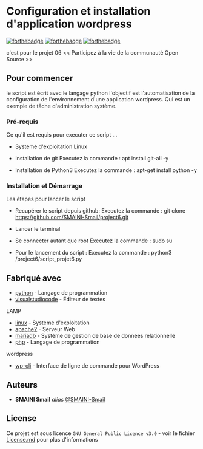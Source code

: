 # Configuration et installation d'application wordpress 

[![forthebadge](https://forthebadge.com/images/badges/uses-git.svg)](https://forthebadge.com)
[![forthebadge](https://forthebadge.com/images/badges/made-with-python.svg)](https://forthebadge.com)
[![forthebadge](https://forthebadge.com/images/badges/built-with-wordpress.svg)](https://forthebadge.com)


c'est pour le projet 06 << Participez à la vie de la communauté Open Source >>

## Pour commencer

le script est écrit avec le langage python
l'objectif est l'automatisation de la configuration de l'environnement d'une application wordpress. Qui est un exemple de tâche d'administration système.

### Pré-requis

Ce qu'il est requis pour executer ce script ...

- Systeme d'exploitation Linux 

- Installation de git 
Executez la commande  : apt install git-all -y

- Installation de Python3 
Executez la commande  : apt-get install python -y


### Installation et Démarrage

Les étapes pour lancer le script

- Recupérer le script depuis github: 
Executez la commande  : git clone https://github.com/SMAINI-Smail/project6.git

- Lancer le terminal 
- Se connecter autant que root 
Executez la commande  : sudo su 

- Pour le lancement du script : 
Executez la commande  : python3 /project6/script_projet6.py


## Fabriqué avec

* [python](https://www.python.org) - Langage de programmation 
* [visualstudiocode](https://code.visualstudio.com) - Editeur de textes

LAMP 
* [linux](https://linuxfr.org) - Systeme d'exploitation
* [apache2](https://httpd.apache.org) - Serveur Web
* [mariadb](https://mariadb.org) - Système de gestion de base de données relationnelle 
* [php](https://www.php.net) - Langage de programmation

wordpress
* [wp-cli](https://wp-cli.org) - Interface de ligne de commande pour WordPress


## Auteurs

* **SMAINI Smail** _alias_ [@SMAINI-Smail](https://github.com/SMAINI-Smail)

## License

Ce projet est sous licence ``GNU General Public Licence v3.0`` - voir le fichier [License.md](License.md) pour plus d'informations


